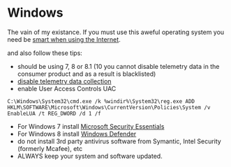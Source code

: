 # Windows
The vain of my existance.  If you must use this aweful operating system you need be [smart when using the Internet]().

and also follow these tips:
 * should be using 7, 8 or 8.1 (10 you cannot disable telemetry data in the consumer product and as a result is blacklisted)
 * [disable telemetry data collection](http://superuser.com/questions/972501/how-to-stop-microsoft-from-gathering-telemetry-data-from-windows-7-8-and-8-1)
 * enable User Access Controls UAC
 
 ```C:\Windows\System32\cmd.exe /k %windir%\System32\reg.exe ADD HKLM\SOFTWARE\Microsoft\Windows\CurrentVersion\Policies\System /v EnableLUA /t REG_DWORD /d 1 /f```
 * For Windows 7 install [Microsoft Security Essentials](http://www.microsoft.com/security/pc-security/mse.aspx)
 * For Windows 8 install [Windows Defender](http://www.microsoft.com/security/pc-security/windows8.aspx#antivirus)
 * do not install 3rd party antivirus software from Symantic, Intel Security (formerly Mcafee), etc
 * ALWAYS keep your system and software updated.
